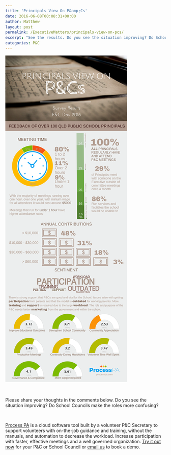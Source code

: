 ```yaml
---
title: 'Principals View On P&amp;Cs'
date: 2016-06-08T00:08:31+00:00
author: Matthew
layout: post
permalink: /ExecutiveMatters/principals-view-on-pcs/
excerpt: "See the results. Do you see the situation improving? Do School Councils make the roles more confusing?"
categories: P&C
---
```

<img class="img-fluid" title="Qld Principals Survey P&C Day 2016" src="/content/posts/Qld-Principals-Survey-PC-Day-2016_thumb-1.png" alt="Qld Principals Survey Results P&C Day 2016" />

&nbsp;

Please share your thoughts in the comments below. Do you see the situation improving? Do School Councils make the roles more confusing?

&nbsp;

<a href="http://processpa.com/" target="_blank">Process PA</a> is a cloud software tool built by a volunteer P&C Secretary to support volunteers with on-the-job guidance and training, without the manuals, and automation to decrease the workload. Increase participation with faster, effective meetings and a well governed organization. <a href="https://app.processpa.com/Account/Register" target="_blank">Try it out now</a> for your P&C or School Council or <a href="mailto:matthew@processpa.com&subject=Demo Process PA">email us</a> to book a demo.
